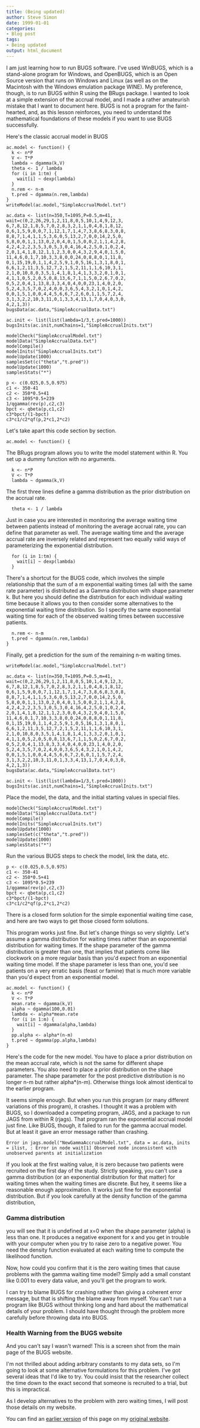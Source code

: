 ```yaml
---
title: (Being updated)
author: Steve Simon
date: 1999-01-01
categories:
- Blog post
tags:
- Being updated
output: html_document
---
```


I am just learning how to run BUGS software. I've used WinBUGS, which is a stand-alone program for Windows, and OpenBUGS, which is an Open Source version that runs on Windows and Linux (as well as on the Macintosh with the Windows emulation package WINE). My preference, though, is to run BUGS within R using the BRugs package. I wanted to look at a simple extension of the accrual model, and I made a rather amateurish mistake that I want to document here. BUGS is not a program for the faint-hearted, and, as this lesson reinforces, you need to understand the mathematical foundations of these models if you want to use BUGS successfully.

<!---More--->

Here's the classic accrual model in BUGS

```{}
ac.model <- function() {
  k <- n*P
  V <- T*P
  lambda ~ dgamma(k,V)
  theta <- 1 / lambda
  for (i in 1:tm) {
    wait[i] ~ dexp(lambda)
  }
  n.rem <- n-m
  t.pred ~ dgamma(n.rem,lambda)
}
writeModel(ac.model,"SimpleAccrualModel.txt")

ac.data <- list(n=350,T=1095,P=0.5,m=41,
wait=c(0,2,26,29,1,2,11,8,0,5,10,1,4,9,12,3,
6,7,8,12,1,8,5,7,0,2,8,3,2,1,1,0,4,8,1,8,12,
0,6,1,5,9,0,0,7,1,12,1,7,1,4,7,3,8,6,8,3,0,8,
8,8,7,1,4,1,1,5,3,6,0,5,13,2,7,0,0,14,2,5,0,
5,8,0,0,1,1,13,0,2,0,4,0,1,5,0,0,2,1,1,4,2,8,
4,2,4,2,2,3,5,3,0,5,3,0,4,16,4,2,5,0,1,0,2,4,
2,0,1,4,1,8,12,1,1,2,3,0,0,4,3,2,9,4,0,1,5,0,
11,4,6,0,1,7,10,3,3,8,0,0,24,0,8,8,0,1,11,8,
0,1,15,19,0,1,1,4,2,5,9,1,0,5,16,1,3,1,8,0,1,
6,6,1,2,11,3,5,12,7,2,1,5,2,11,1,1,6,10,3,1,
2,1,0,10,8,0,3,5,1,4,1,8,1,4,1,3,3,2,0,1,0,1,
4,1,1,0,5,2,0,5,0,8,13,6,7,1,1,5,0,2,6,7,0,2,
0,5,2,0,4,1,13,8,3,3,4,0,4,0,0,23,1,4,0,2,0,
5,2,4,3,5,7,0,2,4,0,0,3,6,5,4,3,2,1,0,1,4,2,
0,0,1,5,1,0,0,4,4,5,6,6,7,2,6,0,1,1,5,7,2,4,
3,1,3,2,2,10,3,11,0,1,3,3,4,13,1,7,0,4,0,3,0,
4,2,1,3))
bugsData(ac.data,"SimpleAccrualData.txt")

ac.init <- list(list(lambda=1/3,t.pred=1000))
bugsInits(ac.init,numChains=1,"SimpleAccrualInits.txt")

modelCheck("SimpleAccrualModel.txt")
modelData("SimpleAccrualData.txt")
modelCompile()
modelInits("SimpleAccrualInits.txt")
modelUpdate(1000)
samplesSet(c("theta","t.pred"))
modelUpdate(1000)
samplesStats("*")

p <- c(0.025,0.5,0.975)
c1 <- 350-41
c2 <- 350*0.5+41
c3 <- 1095*0.5+239
1/qgamma(rev(p),c2,c3)
bpct <- qbeta(p,c1,c2)
c3*bpct/(1-bpct)
c3*c1/c2*qf(p,2*c1,2*c2)
```

Let's take apart this code section by section.

```{}
ac.model <- function() {
```

The BRugs program allows you to write the model statement within R. You set up a dummy function with no arguments.

```{}
  k <- n*P
  V <- T*P
  lambda ~ dgamma(k,V)
```

The first three lines define a gamma distribution as the prior distribution on the accrual rate.

```{}
  theta <- 1 / lambda
```

Just in case you are interested in monitoring the average waiting time between patients instead of monitoring the average accrual rate, you can define that parameter as well. The average waiting time and the average accrual rate are inversely related and represent two equally valid ways of parameterizing the exponential distribution.

```{}
  for (i in 1:tm) {
    wait[i] ~ dexp(lambda)
  }
```

There's a shortcut for the BUGS code, which involves the simple relationship that the sum of a m exponential waiting times (all with the same rate parameter) is distributed as a Gamma distribution with shape parameter k. But here you should define the distribution for each individual waiting time because it allows you to then consider some alternatives to the exponential waiting time distribution. So I specify the same exponential waiting time for each of the observed waiting times between successive patients.

```{}
  n.rem <- n-m
  t.pred ~ dgamma(n.rem,lambda)
}
```

Finally, get a prediction for the sum of the remaining n-m waiting times.

```{}
writeModel(ac.model,"SimpleAccrualModel.txt")

ac.data <- list(n=350,T=1095,P=0.5,m=41,
wait=c(0,2,26,29,1,2,11,8,0,5,10,1,4,9,12,3,
6,7,8,12,1,8,5,7,0,2,8,3,2,1,1,0,4,8,1,8,12,
0,6,1,5,9,0,0,7,1,12,1,7,1,4,7,3,8,6,8,3,0,8,
8,8,7,1,4,1,1,5,3,6,0,5,13,2,7,0,0,14,2,5,0,
5,8,0,0,1,1,13,0,2,0,4,0,1,5,0,0,2,1,1,4,2,8,
4,2,4,2,2,3,5,3,0,5,3,0,4,16,4,2,5,0,1,0,2,4,
2,0,1,4,1,8,12,1,1,2,3,0,0,4,3,2,9,4,0,1,5,0,
11,4,6,0,1,7,10,3,3,8,0,0,24,0,8,8,0,1,11,8,
0,1,15,19,0,1,1,4,2,5,9,1,0,5,16,1,3,1,8,0,1,
6,6,1,2,11,3,5,12,7,2,1,5,2,11,1,1,6,10,3,1,
2,1,0,10,8,0,3,5,1,4,1,8,1,4,1,3,3,2,0,1,0,1,
4,1,1,0,5,2,0,5,0,8,13,6,7,1,1,5,0,2,6,7,0,2,
0,5,2,0,4,1,13,8,3,3,4,0,4,0,0,23,1,4,0,2,0,
5,2,4,3,5,7,0,2,4,0,0,3,6,5,4,3,2,1,0,1,4,2,
0,0,1,5,1,0,0,4,4,5,6,6,7,2,6,0,1,1,5,7,2,4,
3,1,3,2,2,10,3,11,0,1,3,3,4,13,1,7,0,4,0,3,0,
4,2,1,3))
bugsData(ac.data,"SimpleAccrualData.txt")

ac.init <- list(list(lambda=1/3,t.pred=1000))
bugsInits(ac.init,numChains=1,"SimpleAccrualInits.txt")
```

Place the model, the data, and the initial starting values in special files.

```{}
modelCheck("SimpleAccrualModel.txt")
modelData("SimpleAccrualData.txt")
modelCompile()
modelInits("SimpleAccrualInits.txt")
modelUpdate(1000)
samplesSet(c("theta","t.pred"))
modelUpdate(1000)
samplesStats("*")
```

Run the various BUGS steps to check the model, link the data, etc.

```{}
p <- c(0.025,0.5,0.975)
c1 <- 350-41
c2 <- 350*0.5+41
c3 <- 1095*0.5+239
1/qgamma(rev(p),c2,c3)
bpct <- qbeta(p,c1,c2)
c3*bpct/(1-bpct)
c3*c1/c2*qf(p,2*c1,2*c2)
```

There is a closed form solution for the simple exponential waiting time case, and here are two ways to get those closed form solutions.

This program works just fine. But let's change things so very slightly. Let's assume a gamma distribution for waiting times rather than an exponential distribution for waiting times. If the shape parameter of the gamma distribution is greater than one, that implies that patients come like clockwork on a more regular basis than you'd expect from an exponential waiting time model. If the shape parameter is less than one, you'd see patients on a very erratic basis (feast or famine) that is much more variable than you'd expect from an exponential model.

```{}
ac.model <- function() {
  k <- n*P
  V <- T*P
  mean.rate ~ dgamma(k,V)
  alpha ~ dgamma(100,0.01)
  lambda <- alpha*mean.rate
  for (i in 1:m) {
    wait[i] ~ dgamma(alpha,lambda)
  }
  pp.alpha <- alpha*(n-m)
  t.pred ~ dgamma(pp.alpha,lambda)
}
```

Here's the code for the new model. You have to place a prior distribution on the mean accrual rate, which is not the same for different shape parameters. You also need to place a prior distribution on the shape parameter. The shape parameter for the post predictive distribution is no longer n-m but rather alpha*(n-m). Otherwise things look almost identical to the earlier program.

It seems simple enough. But when you run this program (or many different variations of this program), it crashes. I thought it was a problem with BUGS, so I downloaded a competing program, JAGS, and a package to run JAGS from within R (rjags). That program ran the exponential accrual model just fine. Like BUGS, though, it failed to run for the gamma accrual model. But at least it gave an error message rather than crashing.

```{}
Error in jags.model("NewGammaAccrualModel.txt", data = ac.data, inits = ilist, : Error in node wait[1] Observed node inconsistent with unobserved parents at initialization
```

If you look at the first waiting value, it is zero because two patients were recruited on the first day of the study. Strictly speaking, you can't use a gamma distribution (or an exponential distribution for that matter) for waiting times when the waiting times are discrete. But hey, it seems like a reasonable enough approximation. It works just fine for the exponential distribution. But if you look carefully at the density function of the gamma distribution,

### Gamma distribution

you will see that it is undefined at x=0 when the shape parameter (alpha) is less than one. It produces a negative exponent for x and you get in trouble with your computer when you try to raise zero to a negative power. You need the density function evaluated at each waiting time to compute the likelihood function.

Now, how could you confirm that it is the zero waiting times that cause problems with the gamma waiting time model? Simply add a small constant like 0.001 to every data value, and you'll get the program to work.

I can try to blame BUGS for crashing rather than giving a coherent error message, but that is shifting the blame away from myself. You can't run a program like BUGS without thinking long and hard about the mathematical details of your problem. I should have thought through the problem more carefully before throwing data into BUGS.

### Health Warning from the BUGS website

And you can't say I wasn't warned! This is a screen shot from the main page of the BUGS website.

I'm not thrilled about adding arbitrary constants to my data sets, so I'm going to look at some alternative formulations for this problem. I've got several ideas that I'd like to try. You could insist that the researcher collect the time down to the exact second that someone is recruited to a trial, but this is impractical.

As I develop alternatives to the problem with zero waiting times, I will post those details on my website.

You can find an [earlier version][sim1] of this page on my [original website][sim2].

[sim1]: http://www.pmean.com/12/amateur.html
[sim2]: http://www.pmean.com/original_site.html
